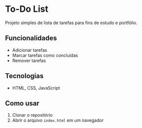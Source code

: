 # To-Do List

Projeto simples de lista de tarefas para fins de estudo e portfólio.

## Funcionalidades
- Adicionar tarefas
- Marcar tarefas como concluídas
- Remover tarefas

## Tecnologias
- HTML, CSS, JavaScript

## Como usar
1. Clonar o repositório
2. Abrir o arquivo `index.html` em um navegador
